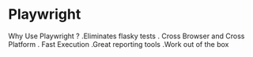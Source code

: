 # Playwright
Why Use Playwright ?
.Eliminates flasky tests 
. Cross Browser and Cross Platform
. Fast Execution 
.Great reporting tools
.Work out of the box
